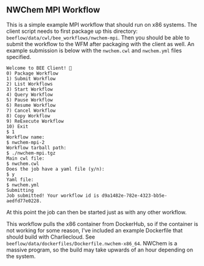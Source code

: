 ## NWChem MPI Workflow

This is a simple example MPI workflow that should run on x86 systems.  The
client script needs to first package up this directory:
`beeflow/data/cwl/bee_workflows/nwchem-mpi`.  Then you should be able to
submit the workflow to the WFM after packaging with the client as well. An
example submission is below with the `nwchem.cwl` and `nwchem.yml` files
specified.

```
Welcome to BEE Client! 🐝
0) Package Workflow
1) Submit Workflow
2) List Workflows
3) Start Workflow
4) Query Workflow
5) Pause Workflow
6) Resume Workflow
7) Cancel Workflow
8) Copy Workflow
9) ReExecute Workflow
10) Exit
$ 1
Workflow name:
$ nwchem-mpi-2
Workflow tarball path:
$ ./nwchem-mpi.tgz
Main cwl file:
$ nwchem.cwl
Does the job have a yaml file (y/n):
$ y
Yaml file:
$ nwchem.yml
Submitting
Job submitted! Your workflow id is d9a1482e-782e-4323-bb5e-aedfd77e0228.
```

At this point the job can then be started just as with any other workflow.

This workflow pulls the x86 container from DockerHub, so if the container is not
working for some reason, I've included an example Dockerfile that should build
with Charliecloud. See `beeflow/data/dockerfiles/Dockerfile.nwchem-x86_64`.
NWChem is a massive program, so the build may take upwards of an hour depending
on the system.
